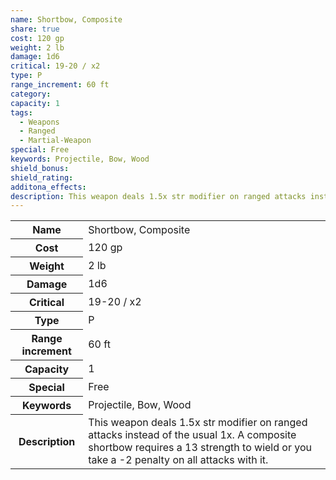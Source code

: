 ```yaml
---
name: Shortbow, Composite
share: true
cost: 120 gp
weight: 2 lb
damage: 1d6
critical: 19-20 / x2
type: P
range_increment: 60 ft
category: 
capacity: 1
tags:
  - Weapons
  - Ranged
  - Martial-Weapon
special: Free
keywords: Projectile, Bow, Wood
shield_bonus: 
shield_rating: 
additona_effects: 
description: This weapon deals 1.5x str modifier on ranged attacks instead of the usual 1x. A composite shortbow requires a 13 strength to wield or you take a -2 penalty on all attacks with it.
---
```

<p><span dir="ltr" style="overflow-x: auto;"><table><tbody><tr><th dir="ltr">Name</th><td dir="ltr">Shortbow, Composite</td></tr><tr><th dir="ltr">Cost</th><td dir="ltr">120 gp</td></tr><tr><th dir="ltr">Weight</th><td dir="ltr">2 lb</td></tr><tr><th dir="ltr">Damage</th><td dir="ltr">1d6</td></tr><tr><th dir="ltr">Critical</th><td dir="ltr">19-20 / x2</td></tr><tr><th dir="ltr">Type</th><td dir="ltr">P</td></tr><tr><th dir="ltr">Range increment</th><td dir="ltr">60 ft</td></tr><tr><th dir="ltr">Capacity</th><td dir="auto">1</td></tr><tr><th dir="ltr">Special</th><td dir="ltr">Free</td></tr><tr><th dir="ltr">Keywords</th><td dir="ltr">Projectile, Bow, Wood</td></tr><tr><th dir="ltr">Description</th><td dir="ltr">This weapon deals 1.5x str modifier on ranged attacks instead of the usual 1x. A composite shortbow requires a 13 strength to wield or you take a -2 penalty on all attacks with it.</td></tr></tbody></table></span></p>